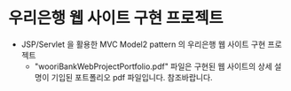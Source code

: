 # 우리은행 웹 사이트 구현 프로젝트
+ JSP/Servlet 을 활용한 MVC Model2 pattern 의 우리은행 웹 사이트 구현 프로젝트  
  + "wooriBankWebProjectPortfolio.pdf" 파일은 구현된 웹 사이트의 상세 설명이 기입된 포트폴리오 pdf 파일입니다. 참조바랍니다.
